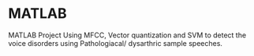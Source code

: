 # MATLAB
MATLAB Project
Using MFCC, Vector quantization and SVM to detect the voice disorders using Pathologiacal/ dysarthric sample speeches.
